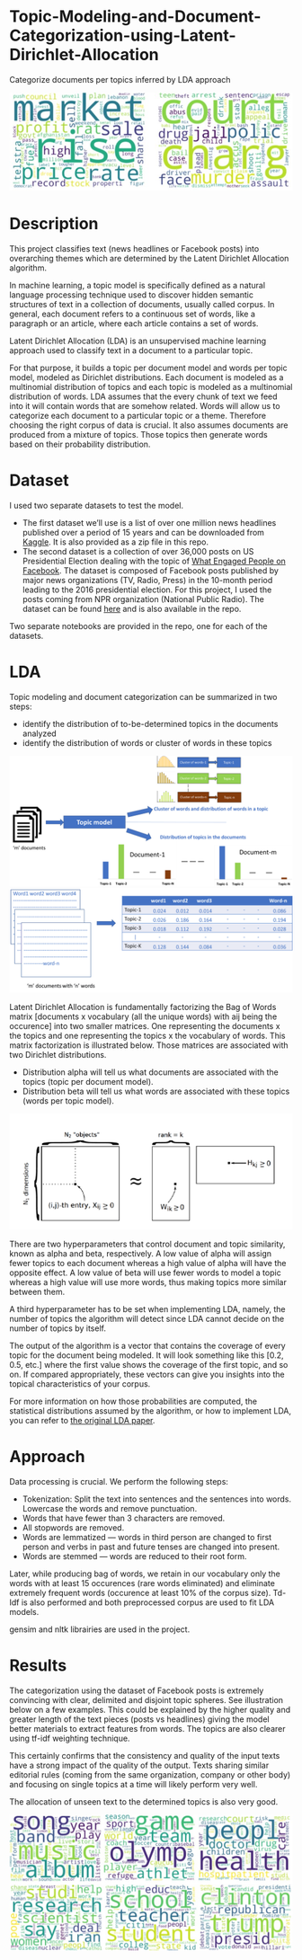 # Topic-Modeling-and-Document-Categorization-using-Latent-Dirichlet-Allocation
Categorize documents per topics inferred by LDA approach

![](asset/topics.jpg)

# Description
This project classifies text (news headlines or Facebook posts) into overarching themes which are determined by the Latent Dirichlet Allocation algorithm.

In machine learning, a topic model is specifically defined as a natural language processing technique used to discover hidden semantic structures of text in a collection of documents, usually called corpus. In general, each document refers to a continuous set of words, like a paragraph or an article, where each article contains a set of words.

Latent Dirichlet Allocation (LDA) is an unsupervised machine learning approach used to classify text in a document to a particular topic.

For that purpose, it builds a topic per document model and words per topic model, modeled as Dirichlet distributions.
Each document is modeled as a multinomial distribution of topics and each topic is modeled as a multinomial distribution of words.
LDA assumes that the every chunk of text we feed into it will contain words that are somehow related. Words will allow us to categorize each document to a particular topic or a theme. Therefore choosing the right corpus of data is crucial. It also assumes documents are produced from a mixture of topics. Those topics then generate words based on their probability distribution.

# Dataset

I used two separate datasets to test the model.
- The first dataset we’ll use is a list of over one million news headlines published over a period of 15 years and can be downloaded from [Kaggle](https://www.kaggle.com/therohk/million-headlines/data). It is also provided as a zip file in this repo.
- The second dataset is a collection of over 36,000 posts on US Presidential Election dealing with the topic of [What Engaged People on Facebook](https://github.com/milkha/FBElec16). The dataset is composed of Facebook posts published by major news organizations (TV, Radio, Press) in the 10-month period leading to the 2016 presidential election. For this project, I used the posts coming from NPR organization (National Public Radio). The dataset can be found [here](https://github.com/milkha/FBElec16/blob/master/data/npr.csv) and is also available in the repo.

Two separate notebooks are provided in the repo, one for each of the datasets.

# LDA

Topic modeling and document categorization can be summarized in two steps:
- identify the distribution of to-be-determined topics in the documents analyzed
- identify the distribution of words or cluster of words in these topics

![](asset/image3.png)                ![](asset/image1.png)

Latent Dirichlet Allocation is fundamentally factorizing the Bag of Words matrix [documents x vocabulary (all the unique words) with aij being the occurence] into two smaller matrices. One representing the documents x the topics and one representing the topics x the vocabulary of words. This matrix factorization is illustrated below. Those matrices are associated with two Dirichlet distributions.
- Distribution alpha will tell us what documents are associated with the topics (topic per document model).
- Distribution beta will tell us what words are associated with these topics (words per topic model).

![](asset/factorization.png)

There are two hyperparameters that control document and topic similarity, known as alpha and beta, respectively. A low value of alpha will assign fewer topics to each document whereas a high value of alpha will have the opposite effect. A low value of beta will use fewer words to model a topic whereas a high value will use more words, thus making topics more similar between them.

A third hyperparameter has to be set when implementing LDA, namely, the number of topics the algorithm will detect since LDA cannot decide on the number of topics by itself.

The output of the algorithm is a vector that contains the coverage of every topic for the document being modeled. It will look something like this [0.2, 0.5, etc.] where the first value shows the coverage of the first topic, and so on. If compared appropriately, these vectors can give you insights into the topical characteristics of your corpus.

For more information on how those probabilities are computed, the statistical distributions assumed by the algorithm, or how to implement LDA, you can refer to [the original LDA paper](http://www.jmlr.org/papers/volume3/blei03a/blei03a.pdf).

# Approach

Data processing is crucial. We perform the following steps:
- Tokenization: Split the text into sentences and the sentences into words. Lowercase the words and remove punctuation.
- Words that have fewer than 3 characters are removed.
- All stopwords are removed.
- Words are lemmatized — words in third person are changed to first person and verbs in past and future tenses are changed into present.
- Words are stemmed — words are reduced to their root form.

Later, while producing bag of words, we retain in our vocabulary only the words with at least 15 occurences (rare words eliminated) and eliminate extremely frequent words (occurence at least 10% of the corpus size). Td-Idf is also performed and both preprocessed corpus are used to fit LDA models.

gensim and nltk librairies are used in the project.


# Results

The categorization using the dataset of Facebook posts is extremely convincing with clear, delimited and disjoint topic spheres. See illustration below on a few examples.
This could be explained by the higher quality and greater length of the text pieces (posts vs headlines) giving the model better materials to extract features from words.
The topics are also clearer using tf-idf weighting technique.

This certainly confirms that the consistency and quality of the input texts have a strong impact of the quality of the output. Texts sharing similar editorial rules (coming from the same organization, company or other body) and focusing on single topics at a time will likely perform very well.

The allocation of unseen text to the determined topics is also very good.

![](asset/posts.jpg)

